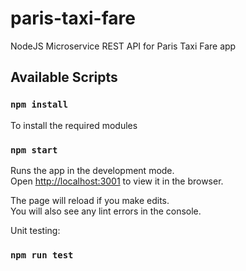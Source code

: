 # paris-taxi-fare

NodeJS Microservice REST API for Paris Taxi Fare app

## Available Scripts

### `npm install`

To install the required modules<br />


### `npm start`

Runs the app in the development mode.<br />
Open [http://localhost:3001](http://localhost:3001) to view it in the browser.

The page will reload if you make edits.<br />
You will also see any lint errors in the console.
  
 Unit testing:
### `npm run test`
